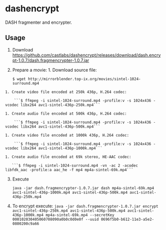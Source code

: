 dashencrypt
===========

DASH fragmenter and encrypter.

Usage
--------

  1. Download https://github.com/castlabs/dashencrypt/releases/download/dash.encrypt-1.0.7/dash.fragmencrypter-1.0.7.jar
  2. Prepare a movie:
    1. Download source file:

        ```$ wget http://mirrorblender.top-ix.org/movies/sintel-1024-surround.mp4```

    1. Create video file encoded at 250k 436p, H.264 codec:

        ```$ ffmpeg -i sintel-1024-surround.mp4 -profile:v -s 1024x436 -vcodec libx264 avc1-sintel-436p-250k.mp4```
    
    1. Create audio file encoded at 500k 436p, H.264 codec:

        ```$ ffmpeg -i sintel-1024-surround.mp4 -profile:v -s 1024x436 -vcodec libx264 avc1-sintel-436p-500k.mp4```
		
    1. Create video file encoded at 1000k 436p, H.264 codec:

        ```$ ffmpeg -i sintel-1024-surround.mp4 -profile:v -s 1024x436 -vcodec libx264 avc1-sintel-436p-1000k.mp4```
		
    1. Create audio file encoded at 69k stereo, HE-AAC codec:

       ```$ ffmpeg -i sintel-1024-surround.mp4 -vn -ac 2 -acodec libfdk_aac -profile:a aac_he -f mp4 mp4a-sintel-69k.mp4```
  3. Execute 
  
       ```java -jar dash.fragmencrypter-1.0.7.jar dash mp4a-sintel-69k.mp4 avc1-sintel-436p-1000k.mp4 avc1-sintel-436p-500k.mp4 avc1-sintel-436p-250k.mp4```
  4. To encrypt execute: 
       ```java -jar dash.fragmencrypter-1.0.7.jar encrypt avc1-sintel-436p-250k.mp4 avc1-sintel-436p-500k.mp4 avc1-sintel-436p-1000k.mp4 mp4a-sintel-69k.mp4 --secretKey 000102030405060708090a0b0c0d0e0f --uuid 0696f5b0-b612-11e3-a5e2-0800200c9a66```
  
